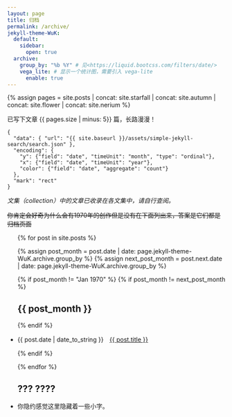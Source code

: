 ```yaml
---
layout: page
title: 归档
permalink: /archive/
jekyll-theme-WuK:
  default:
    sidebar:
      open: true
  archive:
    group_by: "%b %Y" # 见<https://liquid.bootcss.com/filters/date/>
    vega_lite: # 显示一个统计图，需要引入 vega-lite
      enable: true
---
```


{% assign pages = site.posts | concat: site.starfall | concat: site.autumn | concat: site.flower | concat: site.nerium %}

已写下文章 {{ pages.size |  minus: 5}} 篇，长路漫漫！

```vega-lite
{
  "data": { "url": "{{ site.baseurl }}/assets/simple-jekyll-search/search.json" },
  "encoding": {
    "y": {"field": "date", "timeUnit": "month", "type": "ordinal"},
    "x": {"field": "date", "timeUnit": "year"},
    "color": {"field": "date", "aggregate": "count"}
  },
  "mark": "rect"
}
```

_文集（collection）中的文章已收录在各文集中，请自行查阅。_

~~你肯定会好奇为什么会有1970年的创作但是没有在下面列出来，答案是它们都是归档页面~~

<ul>

{% for post in site.posts %}

{% assign post_month = post.date | date: page.jekyll-theme-WuK.archive.group_by %}
{% assign next_post_month = post.next.date | date: page.jekyll-theme-WuK.archive.group_by %}

{% if post_month != "Jan 1970" %}
{% if post_month != next_post_month %}

<h2>
{{ post_month }}
</h2>

{% endif %}

<li>
{{ post.date | date_to_string }}　<a href="{{ post.url | absolute_url }}">{{ post.title }}</a>
</li>

{% endif %}

{% endfor %}

<h2>
??? ????
</h2>

<li>
你隐约感觉这里隐藏着一些小字。
</li>

<!--nerium-->
<!-- 把它放在diet的后面 -->

</ul>
